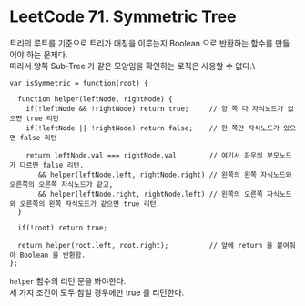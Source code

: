 # LeetCode 71. Symmetric Tree
트리의 루트를 기준으로 트리가 대칭을 이루는지 Boolean 으로 반환하는 함수를 만들어야 하는 문제다.\
따라서 양쪽 Sub-Tree 가 같은 모양임을 확인하는 로직은 사용할 수 없다.\


```
var isSymmetric = function(root) {

  function helper(leftNode, rightNode) {
    if(!leftNode && !rightNode) return true;     // 양 쪽 다 자식노드가 없으면 true 리턴
    if(!leftNode || !rightNode) return false;    // 한 쪽만 자식노드가 있으면 false 리턴
    
    return leftNode.val === rightNode.val        // 여기서 좌우의 부모노드가 다르면 false 리턴.
       && helper(leftNode.left, rightNode.right) // 왼쪽의 왼쪽 자식노드와 오른쪽의 오른쪽 자식노드가 같고,
       && helper(leftNode.right, rightNode.left) // 왼쪽의 오른쪽 자식노드와 오른쪽의 왼쪽 자식도드가 같으면 true 리턴.
  }
  
  if(!root) return true;
  
  return helper(root.left, root.right);          // 앞에 return 을 붙여줘야 Boolean 을 반환함.
};
```

```helper``` 함수의 리턴 문을 봐야한다.\
세 가지 조건이 모두 참일 경우에만 true 를 리턴한다.
